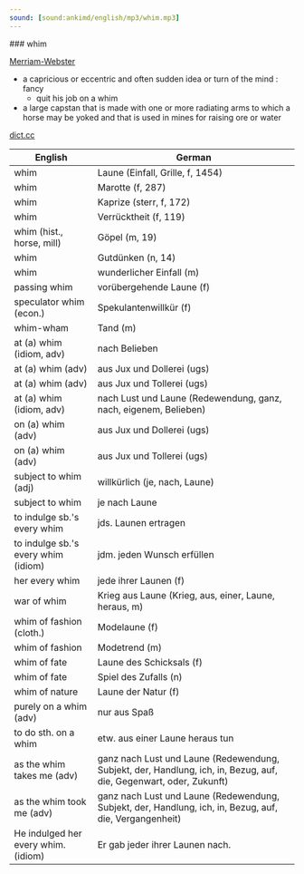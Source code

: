 ```yaml
---
sound: [sound:ankimd/english/mp3/whim.mp3]
---
```


\### whim

[Merriam-Webster](https://www.merriam-webster.com/dictionary/whim)

- a capricious or eccentric and often sudden idea or turn of the mind : fancy
    - quit his job on a whim
- a large capstan that is made with one or more radiating arms to which a horse may be yoked and that is used in mines for raising ore or water

[dict.cc](https://www.dict.cc/whim)

| English        | German       |
| -------------- | ------------ |
| whim | Laune (Einfall, Grille, f, 1454) |
| whim | Marotte (f, 287) |
| whim | Kaprize (sterr, f, 172) |
| whim | Verrücktheit (f, 119) |
| whim (hist., horse, mill) | Göpel (m, 19) |
| whim | Gutdünken (n, 14) |
| whim | wunderlicher Einfall (m) |
| passing whim | vorübergehende Laune (f) |
| speculator whim (econ.) | Spekulantenwillkür (f) |
| whim-wham | Tand (m) |
| at (a) whim (idiom, adv) | nach Belieben |
| at (a) whim (adv) | aus Jux und Dollerei (ugs) |
| at (a) whim (adv) | aus Jux und Tollerei (ugs) |
| at (a) whim (idiom, adv) | nach Lust und Laune (Redewendung, ganz, nach, eigenem, Belieben) |
| on (a) whim (adv) | aus Jux und Dollerei (ugs) |
| on (a) whim (adv) | aus Jux und Tollerei (ugs) |
| subject to whim (adj) | willkürlich (je, nach, Laune) |
| subject to whim | je nach Laune |
| to indulge sb.'s every whim | jds. Launen ertragen |
| to indulge sb.'s every whim (idiom) | jdm. jeden Wunsch erfüllen |
| her every whim | jede ihrer Launen (f) |
| war of whim | Krieg aus Laune (Krieg, aus, einer, Laune, heraus, m) |
| whim of fashion (cloth.) | Modelaune (f) |
| whim of fashion | Modetrend (m) |
| whim of fate | Laune des Schicksals (f) |
| whim of fate | Spiel des Zufalls (n) |
| whim of nature | Laune der Natur (f) |
| purely on a whim (adv) | nur aus Spaß |
| to do sth. on a whim | etw. aus einer Laune heraus tun |
| as the whim takes me (adv) | ganz nach Lust und Laune (Redewendung, Subjekt, der, Handlung, ich, in, Bezug, auf, die, Gegenwart, oder, Zukunft) |
| as the whim took me (adv) | ganz nach Lust und Laune (Redewendung, Subjekt, der, Handlung, ich, in, Bezug, auf, die, Vergangenheit) |
| He indulged her every whim. (idiom) | Er gab jeder ihrer Launen nach. |
